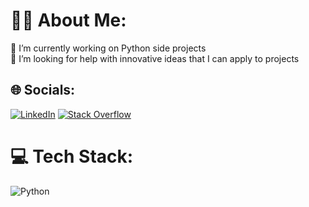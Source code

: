 # 👨‍💻 About Me:
🔭 I’m currently working on Python side projects<br>🤝 I’m looking for help with innovative ideas that I can apply to projects<br>


## 🌐 Socials:
[![LinkedIn](https://img.shields.io/badge/LinkedIn-%230077B5.svg?logo=linkedin&logoColor=white)](https://linkedin.com/in/varun-kanna) [![Stack Overflow](https://img.shields.io/badge/-Stackoverflow-FE7A16?logo=stack-overflow&logoColor=white)](https://stackoverflow.com/users/17990399) 

# 💻 Tech Stack:
![Python](https://img.shields.io/badge/python-3670A0?style=flat&logo=python&logoColor=ffdd54)





